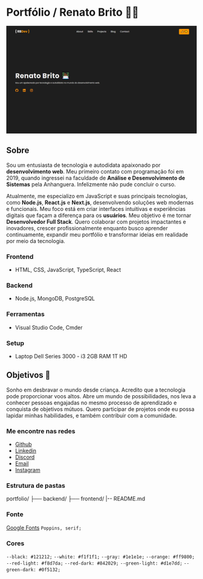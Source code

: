 # Portfólio / Renato Brito 👋🏽

![Portfolio Home](frontend/public/img/other/homepage.jpeg)

## Sobre

Sou um entusiasta de tecnologia e autodidata apaixonado por **desenvolvimento web**. Meu primeiro contato com programação foi em 2019, quando ingressei na faculdade de **Análise e Desenvolvimento de Sistemas** pela Anhanguera. Infelizmente não pude concluir o curso.

Atualmente, me especializo em JavaScript e suas principais tecnologias, como **Node.js**, **React.js** e **Next.js**, desenvolvendo soluções web modernas e funcionais. Meu foco está em criar interfaces intuitivas e experiências digitais que façam a diferença para os **usuários**. Meu objetivo é me tornar **Desenvolvedor Full Stack**. Quero colaborar com projetos impactantes e inovadores, crescer profissionalmente enquanto busco aprender continuamente, expandir meu portfólio e transformar ideias em realidade por meio da tecnologia.

### Frontend

- HTML, CSS, JavaScript, TypeScript, React

### Backend

- Node.js, MongoDB, PostgreSQL

### Ferramentas

- Visual Studio Code, Cmder

### Setup

- Laptop Dell Series 3000 - i3 2GB RAM 1T HD

## Objetivos :dart:

Sonho em desbravar o mundo desde criança. Acredito que a tecnologia
pode proporcionar voos altos. Abre um mundo de possibilidades, nos
leva a conhecer pessoas engajadas no mesmo processo de aprendizado e
conquista de objetivos mútuos. Quero participar de projetos onde eu
possa lapidar minhas habilidades, e também contribuir com a
comunidade.

### Me encontre nas redes

- [Github](https://github.com/renatobritodev)
- [Linkedin](https://www.linkedin.com/in/renatobritodev/)
- [Discord](https://discord.gg/#8522)
- [Email](mailto:dev.renatobrito@gmail.com)
- [Instagram](https://instagram.com/renatobrito.dev)

### Estrutura de pastas

portfolio/
├── backend/
├── frontend/
|-- README.md

### Fonte

[Google Fonts](https://fonts.google.com/specimen/Poppins)
`Poppins, serif;`

### Cores

`--black: #121212;`
`--white: #f1f1f1;`
`--gray: #1e1e1e;`
`--orange: #ff9800;`
`--red-light: #f8d7da;`
`--red-dark: #842029;`
`--green-light: #d1e7dd;`
`--green-dark: #0f5132;`
